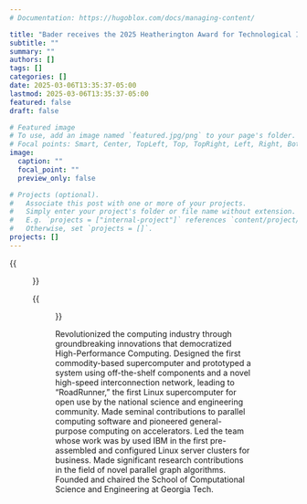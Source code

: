 ```yaml
---
# Documentation: https://hugoblox.com/docs/managing-content/

title: "Bader receives the 2025 Heatherington Award for Technological Innovation"
subtitle: ""
summary: ""
authors: []
tags: []
categories: []
date: 2025-03-06T13:35:37-05:00
lastmod: 2025-03-06T13:35:37-05:00
featured: false
draft: false

# Featured image
# To use, add an image named `featured.jpg/png` to your page's folder.
# Focal points: Smart, Center, TopLeft, Top, TopRight, Left, Right, BottomLeft, Bottom, BottomRight.
image:
  caption: ""
  focal_point: ""
  preview_only: false

# Projects (optional).
#   Associate this post with one or more of your projects.
#   Simply enter your project's folder or file name without extension.
#   E.g. `projects = ["internal-project"]` references `content/project/deep-learning/index.md`.
#   Otherwise, set `projects = []`.
projects: []
---
```


{{<figure src="Rena_Youngblood-David_Bader.jpg" caption="Congratulations to the 2025 Hall of Fame inductees at Mimms Museum of Technology and Art (formerly Computer Museum of America). Executive Director, Rena Youngblood had the honor of presenting each person with their award at the BYTE25 annual fundraiser held Thursday, March 6th. Thank you David A. Bader, PhD, Dan Bricklin, and John Yates for joining us. This world would be a different place without you—your innovations, your willingness to collaborate, and your commitment to paying it forward.">}}

{{<figure src="Bader-Heatherington.jpg" caption="Bader receives the Heatherington Award for Technological Innovation at the Mimms Museum for Technology and Art, 6 March 2025.">}}

Revolutionized the computing industry through groundbreaking innovations that democratized High-Performance Computing. Designed the first commodity-based supercomputer and prototyped a system using off-the-shelf components and a novel high-speed interconnection network, leading to “RoadRunner,” the first Linux supercomputer for open use by the national science and engineering community. Made seminal contributions to parallel computing software and pioneered general-purpose computing on accelerators. Led the team whose work was by used IBM in the first pre-assembled and configured Linux server clusters for business. Made significant research contributions in the field of novel parallel graph algorithms. Founded and chaired the School of Computational Science and Engineering at Georgia Tech.

